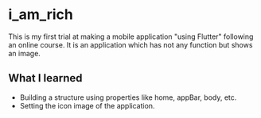 # i_am_rich

This is my first trial at making a mobile application "using Flutter" following an online course. It is an application which has not any function but shows an image.

## What I learned
- Building a structure using properties like home, appBar, body, etc.
- Setting the icon image of the application.
